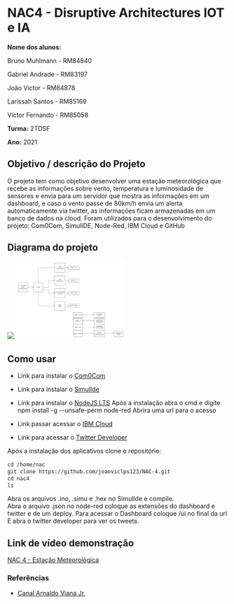 # NAC4 - Disruptive Architectures IOT e IA

**Nome dos alunos:**

Bruno Muhlmann - RM84840

Gabriel Andrade - RM83197

João Victor - RM84878

Larissah Santos - RM85169

Victor Fernando - RM85058

**Turma:** 2TDSF

**Ano:** 2021

## Objetivo / descrição do Projeto

O projeto tem como objetivo desenvolver uma estação meteorológica que recebe as informações sobre vento, temperatura e 
luminosidade de sensores e envia para um servidor que mostra as informações em um dashboard, e caso o vento passe de 80km/h 
envia um alerta automaticamente via twitter, as informações ficam armazenadas em um banco de dados na cloud. 
Foram utilizados para o desenvolvimento do projeto: Com0Com, SimulIDE, Node-Red, IBM Cloud e GitHub

## Diagrama do projeto

<img src="/imagem.PNG" width="250"> <img src="/imagem2.JPEG" width="250">

## Como usar 

* Link para instalar o [Com0Com](https://sourceforge.net/projects/com0com/)

* Link para instalar o [SimulIde](https://www.simulide.com/p/downloads.html)

* Link para instalar o [NodeJS LTS](https://nodejs.org/en/download/)
Após a instalação abra o cmd e digite npm install -g --unsafe-perm node-red
Abrira uma url para o acesso 

* Link passar acessar o [IBM Cloud](https://www.ibm.com/br-pt/cloud?p1=Search&p4=43700054913953751&p5=e&gclid=CjwKCAjw95yJBhAgEiwAmRrutMdXf2RZ53UaSt_7rcANxcpKgpxVYbwDkmON2THrv4wz6orTqbXRZxoCZxYQAvD_BwE&gclsrc=aw.ds)

* Link para acessar o [Twitter Developer](https://developer.twitter.com/en/apps)



Após a instalação dos aplicativos clone o repositório:

    cd /home/nac
    git clone https://github.com/joaoviclps123/NAC-4.git
    cd nac4
    ls


Abra os arquivos .ino, .simu e .hex no SimulIde e compile.                                                                    
Abra o arquivo .json no node-red coloque as extensões do dashboard e twitter e de um deploy. Para acessar o Dashboard coloque /ui no final da url                               
E abra o twitter developer para ver os tweets.                                                                                             

## Link de vídeo demonstração

[NAC 4 - Estação Meteorológica](https://www.youtube.com/watch?v=KR_ZOCSi4BA)


### Referências 

* [Canal Arnaldo Viana Jr.](https://www.youtube.com/channel/UCb6MEkxngDA5E1XBs_zULgQ)
